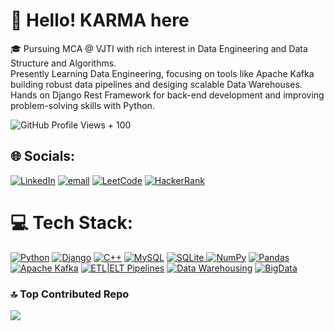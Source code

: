 # 👋 Hello! KARMA here 

🎓 Pursuing MCA @ VJTI with rich interest in Data Engineering and Data Structure and Algorithms.  \
Presently Learning Data Engineering, focusing on tools like Apache Kafka building robust data pipelines and desiging scalable Data Warehouses.  \
Hands on Django Rest Framework for back-end development and improving problem-solving skills with Python.  

![GitHub Profile Views](https://komarev.com/ghpvc/?username=thetorangi) + 100

## 🌐 Socials:
[![LinkedIn](https://img.shields.io/badge/LinkedIn-%230077B5.svg?logo=linkedin&logoColor=white)](https://linkedin.com/in/https://www.linkedin.com/in/shrinath-torangi) [![email](https://img.shields.io/badge/Email-D14836?logo=gmail&logoColor=white)](mailto:torangisb@gmail.com) 
[![LeetCode](https://img.shields.io/badge/LeetCode-FFA116?logo=leetcode&logoColor=white)](https://leetcode.com/u/karma-here/)
[![HackerRank](https://img.shields.io/badge/HackerRank-2EC866?logo=hackerrank&logoColor=white)](https://www.hackerrank.com/profile/karma_here)

# 💻 Tech Stack:
[![Python](https://img.shields.io/badge/python-3670A0?style=flat&logo=python&logoColor=ffdd54)]() [![Django](https://img.shields.io/badge/django-%23092E20.svg?style=flat&logo=django&logoColor=white)]() [![C++](https://img.shields.io/badge/c++-%2300599C.svg?style=flat&logo=c%2B%2B&logoColor=white)]() [![MySQL](https://img.shields.io/badge/mysql-4479A1.svg?style=flat&logo=mysql&logoColor=white)]() [![SQLite](https://img.shields.io/badge/sqlite-%2307405e.svg?style=flat&logo=sqlite&logoColor=white) ![NumPy](https://img.shields.io/badge/numpy-%23013243.svg?style=flat&logo=numpy&logoColor=white)]() [![Pandas](https://img.shields.io/badge/pandas-%23150458.svg?style=flat&logo=pandas&logoColor=white)]()
[![Apache Kafka](https://img.shields.io/badge/Apache%20Kafka-232F20?style=flat&logo=apache-kafka&logoColor=white)]() 
[![ETL|ELT Pipelines](https://img.shields.io/badge/ETL|ELT%20Pipelines-A800FF?style=flat&logoColor=white)]() 
[![Data Warehousing](https://img.shields.io/badge/Data%20Warehousing-4A90E2?style=flat&logoColor=white)]() 
[![BigData](https://img.shields.io/badge/Big%20Data-F28B00?style=flat&logoColor=white)]()



### 🔝 Top Contributed Repo
[![](https://github-contributor-stats.vercel.app/api?username=thetorangi&limit=5&theme=dark&combine_all_yearly_contributions=true)]()



<!-- Proudly created with GPRM ( https://gprm.itsvg.in ) -->
